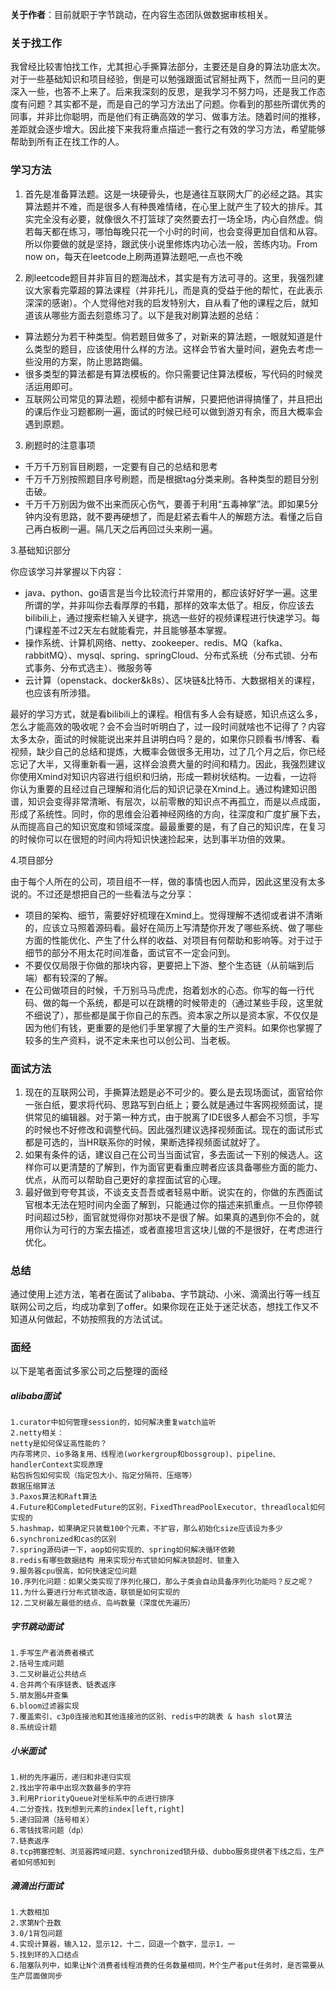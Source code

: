 **关于作者**：目前就职于字节跳动，在内容生态团队做数据审核相关。
### 关于找工作
我曾经比较害怕找工作，尤其担心手撕算法部分，主要还是自身的算法功底太次。对于一些基础知识和项目经验，倒是可以勉强跟面试官掰扯两下，然而一旦问的更深入一些，也答不上来了。后来我深刻的反思，是我学习不努力吗，还是我工作态度有问题？其实都不是，而是自己的学习方法出了问题。你看到的那些所谓优秀的同事，并非比你聪明，而是他们有正确高效的学习、做事方法。随着时间的推移，差距就会逐步增大。因此接下来我将重点描述一套行之有效的学习方法，希望能够帮助到所有正在找工作的人。
### 学习方法

1. 首先是准备算法题。这是一块硬骨头，也是通往互联网大厂的必经之路。其实算法题并不难，而是很多人有种畏难情绪，在心里上就产生了较大的排斥。其实完全没有必要，就像很久不打篮球了突然要去打一场全场，内心自然虚。倘若每天都在练习，哪怕每晚只花一个小时的时间，也会变得更加自信和从容。所以你要做的就是坚持，跟武侠小说里修炼内功心法一般，苦练内功。From now on，每天在leetcode上刷两道算法题吧,一点也不晚

2. 刷leetcode题目并非盲目的题海战术，其实是有方法可寻的。这里，我强烈建议大家看完覃超的算法课程（并非托儿，而是真的受益于他的帮忙，在此表示深深的感谢）。个人觉得他对我的启发特别大，自从看了他的课程之后，就知道该从哪些方面去刻意练习了。以下是我对刷算法题的总结：
* 算法题分为若干种类型。倘若题目做多了，对新来的算法题，一眼就知道是什么类型的题目，应该使用什么样的方法。这样会节省大量时间，避免去考虑一些没用的方案，防止思路跑偏。
* 很多类型的算法都是有算法模板的。你只需要记住算法模板，写代码的时候灵活运用即可。  
* 互联网公司常见的算法题，视频中都有讲解，只要把他讲得搞懂了，并且把出的课后作业习题都刷一遍，面试的时候已经可以做到游刃有余，而且大概率会遇到原题。 
3. 刷题时的注意事项
* 千万千万别盲目刷题，一定要有自己的总结和思考
* 千万千万别按照题目序号刷题，而是根据tag分类来刷。各种类型的题目分别击破。
* 千万千万别因为做不出来而灰心伤气，要善于利用“五毒神掌”法。即如果5分钟内没有思路，就不要再硬想了，而是赶紧去看牛人的解题方法。看懂之后自己再白板刷一遍。隔几天之后再回过头来刷一遍。 
    
3.基础知识部分
    
你应该学习并掌握以下内容：
* java、python、go语言是当今比较流行并常用的，都应该好好学一遍。这里所谓的学，并非叫你去看厚厚的书籍，那样的效率太低了。相反，你应该去bilibili上，通过搜索栏输入关键字，挑选一些好的视频课程进行快速学习。每门课程差不过2天左右就能看完，并且能够基本掌握。
* 操作系统、计算机网络、netty、zookeeper、redis、MQ（kafka、rabbitMQ）、mysql、spring、springCloud、分布式系统（分布式锁、分布式事务、分布式选主）、微服务等
* 云计算（openstack、docker&k8s）、区块链&比特币、大数据相关的课程，也应该有所涉猎。

最好的学习方式，就是看bilibili上的课程。相信有多人会有疑惑，知识点这么多，怎么才能高效的吸收呢？会不会当时听明白了，过一段时间就啥也不记得了？内容太多太杂，面试的时候能说出来并且讲明白吗？是的，如果你只顾看书/博客、看视频，缺少自己的总结和提炼，大概率会做很多无用功，过了几个月之后，你已经忘记了大半，又得重新看一遍，这样会浪费大量的时间和精力。因此，我强烈建议你使用Xmind对知识内容进行组织和归纳，形成一颗树状结构。一边看，一边将你认为重要的且经过自己理解和消化后的知识记录在Xmind上。通过构建知识图谱，知识会变得非常清晰、有层次，以前零散的知识点不再孤立，而是以点成面，形成了系统性。同时，你的思维会沿着神经网络的方向，往深度和广度扩展下去，从而提高自己的知识宽度和领域深度。最最重要的是，有了自己的知识库，在复习的时候你可以在很短的时间内将知识快速捡起来，达到事半功倍的效果。


4.项目部分

由于每个人所在的公司，项目组不一样，做的事情也因人而异，因此这里没有太多说的。不过还是想把自己的一些看法与之分享：
* 项目的架构、细节，需要好好梳理在Xmind上。觉得理解不透彻或者讲不清晰的，应该立马照着源码看。最好在简历上写清楚你开发了哪些系统、做了哪些方面的性能优化、产生了什么样的收益、对项目有何帮助和影响等。对于过于细节的部分不用太花时间准备，面试官不一定会问到。
* 不要仅仅局限于你做的那块内容，更要把上下游、整个生态链（从前端到后端）都有较深的了解。
* 在公司做项目的时候，千万别马马虎虎，抱着划水的心态。你写的每一行代码、做的每一个系统，都是可以在跳槽的时候带走的（通过某些手段，这里就不细说了），那些都是属于你自己的东西。资本家之所以是资本家，不仅仅是因为他们有钱，更重要的是他们手里掌握了大量的生产资料。如果你也掌握了较多的生产资料，说不定未来也可以创公司、当老板。
    
### 面试方法

1. 现在的互联网公司，手撕算法题是必不可少的。要么是去现场面试，面官给你一张白纸，要求将代码、思路写到白纸上；要么就是通过牛客网视频面试，提供常见的编辑器。对于第一种方式，由于脱离了IDE很多人都会不习惯，手写的时候也不好修改和调整代码。因此强烈建议选择视频面试。现在的面试形式都是可选的，当HR联系你的时候，果断选择视频面试就好了。
2. 如果有条件的话，建议自己在公司当当面试官，多去面试一下别的候选人。这样你可以更清楚的了解到，作为面官更看重应聘者应该具备哪些方面的能力、优点，从而可以帮助自己更好的拿捏面试官的心理。
3. 最好做到夸夸其谈，不谈支支吾吾或者轻易中断。说实在的，你做的东西面试官根本无法在短时间内全面了解到，只能通过你的描述来抓重点。一旦你停顿时间超过5秒，面官就觉得你对那块不是很了解。如果真的遇到你不会的，就用你认为可行的方案去描述，或者直接坦言这块儿做的不是很好，在考虑进行优化。
    
 ### 总结   
   通过使用上述方法，笔者在面试了alibaba、字节跳动、小米、滴滴出行等一线互联网公司之后，均成功拿到了offer。如果你现在正处于迷茫状态，想找工作又不知道从何做起，不妨按照我的方法试试。
   
 ### 面经  
    
以下是笔者面试多家公司之后整理的面经

##### alibaba面试
```
1.curator中如何管理session的，如何解决重复watch监听
2.netty相关：
netty是如何保证高性能的？
内存零拷贝、io多路复用、线程池(workergroup和bossgroup)、pipeline、handlerContext实现原理
粘包拆包如何实现（指定包大小、指定分隔符、压缩等）
数据压缩算法
3.Paxos算法和Raft算法
4.Future和CompletedFuture的区别，FixedThreadPoolExecutor、threadlocal如何实现的
5.hashmap，如果确定只装载100个元素，不扩容，那么初始化size应该设为多少
6.synchronized和cas的区别
7.spring源码讲一下，aop如何实现的、spring如何解决循环依赖  
8.redis有哪些数据结构 用来实现分布式锁如何解决锁超时、锁重入
9.服务器cpu很高，如何快速定位问题
10.序列化问题：如果父类实现了序列化接口，那么子类会自动具备序列化功能吗？反之呢？
11.为什么要进行分布式锁改造，联锁是如何实现的
12.二叉树最左最低的结点、岛屿数量（深度优先遍历）
```

##### 字节跳动面试
```
1.手写生产者消费者模式
2.括号生成问题
3.二叉树最近公共结点
4.合并两个有序链表、链表返序
5.朋友圈&并查集
6.bloom过滤器实现
7.覆盖索引、c3p0连接池和其他连接池的区别、redis中的跳表 & hash slot算法
8.系统设计题
```

##### 小米面试
```
1.树的先序遍历，递归和非递归实现
2.找出字符串中出现次数最多的字符
3.利用PriorityQueue对坐标系中的点进行排序
4.二分查找，找到想到元素的index[left,right]
5.递归回溯（括号相关）
6.零钱找零问题（dp）
7.链表返序
8.tcp拥塞控制、浏览器跨域问题、synchronized锁升级、dubbo服务提供者下线之后，生产者如何感知到
```

##### 滴滴出行面试
```
1.大数相加
2.求第N个丑数
3.0/1背包问题
4.实现计算器，输入12，显示12，十二，回退一个数字，显示1，一
5.找到环的入口结点
6.阻塞队列中，如果让N个消费者线程消费的任务数量相同，M个生产者put任务时，是否需要从生产层面做同步
```





































    
    
    
    
